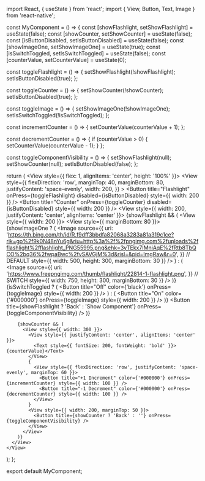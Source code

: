 import React, { useState } from 'react';
import { View, Button, Text, Image } from 'react-native';

const MyComponent = () => {
  const [showFlashlight, setShowFlashlight] = useState(false);
  const [showCounter, setShowCounter] = useState(false);
  const [isButtonDisabled, setIsButtonDisabled] = useState(false);
  const [showImageOne, setShowImageOne] = useState(true);
  const [isSwitchToggled, setIsSwitchToggled] = useState(false);
  const [counterValue, setCounterValue] = useState(0);

  const toggleFlashlight = () => {
    setShowFlashlight(!showFlashlight);
    setIsButtonDisabled(true);
  };

  const toggleCounter = () => {
    setShowCounter(!showCounter);
    setIsButtonDisabled(true);
  };

  const toggleImage = () => {
    setShowImageOne(!showImageOne);
    setIsSwitchToggled(!isSwitchToggled);
  };

  const incrementCounter = () => {
    setCounterValue(counterValue + 1);
  };

  const decrementCounter = () => {
    if (counterValue > 0) {
      setCounterValue(counterValue - 1);
    }
  };

  const toggleComponentVisibility = () => {
    setShowFlashlight(null);
    setShowCounter(null);
    setIsButtonDisabled(false);
  };

  return (
    <View style={{ flex: 1, alignItems: 'center', height: '100%' }}>
      <View
        style={{
          flexDirection: 'row',
          marginTop: 40,
          marginBottom: 80,
          justifyContent: 'space-evenly',
          width: 200,
        }}
      >
        <Button
          title="Flashlight"
          onPress={toggleFlashlight}
          disabled={isButtonDisabled}
          style={{ width: 200 }}
        />
        <Button
          title="Counter"
          onPress={toggleCounter}
          disabled={isButtonDisabled}
          style={{ width: 200 }}
        />
      </View>
      <View style={{ width: 200, justifyContent: 'center', alignItems: 'center' }}>
        {showFlashlight && (
          <View style={{ width: 200 }}>
            <View style={{ marginBottom: 80 }}>
              {showImageOne ? (
                <Image
                  source={{
                    uri:
                      'https://th.bing.com/th/id/R.f9dff3bbdfa82068a3283a81a319c1ce?rik=go%2f9k0N48nYu6g&riu=http%3a%2f%2fpngimg.com%2fuploads%2fflashlight%2fflashlight_PNG55995.png&ehk=3yTEkx7IMniAqE%2fRtb8TbQCO%2bq36%2fwpaBwc%2fvSAVGjM%3d&risl=&pid=ImgRaw&r=0',
                  }} // DEFAULT
                  style={{ width: 500, height: 300, marginBottom: 30 }}
                />
              ) : (
                <Image
                  source={{
                    uri:
                      'https://www.freepngimg.com/thumb/flashlight/22814-1-flashlight.png',
                  }} // SWITCH
                  style={{ width: 750, height: 300, marginBottom: 30 }}
                />
              )}
              {isSwitchToggled ? (
                <Button title="Off" color={'black'} onPress={toggleImage} style={{ width: 200 }} />
              ) : (
                <Button title="On" color={'#000000'} onPress={toggleImage} style={{ width: 200 }} />
              )}
            </View>
            <Button
              title={showFlashlight ? 'Back' : 'Show Component'}
              onPress={toggleComponentVisibility}
            />
          </View>
        )}

        {showCounter && (
          <View style={{ width: 300 }}>
            <View style={{ justifyContent: 'center', alignItems: 'center' }}>
              <Text style={{ fontSize: 200, fontWeight: 'bold' }}>{counterValue}</Text>
            </View>
            {
              <View style={{ flexDirection: 'row', justifyContent: 'space-evenly', marginTop: 60 }}>
                <Button title="+1 Increment" color={'#000000'} onPress={incrementCounter} style={{ width: 100 }} />
                <Button title="-1 Decrement" color={'#000000'} onPress={decrementCounter} style={{ width: 100 }} />
              </View>
            }
            <View style={{ width: 200, marginTop: 50 }}>
              <Button title={showCounter ? 'Back' : ''} onPress={toggleComponentVisibility} />
            </View>
          </View>
        )}
      </View>
    </View>
  );
};

export default MyComponent;
